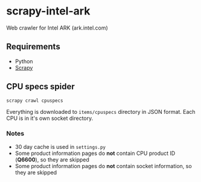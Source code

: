# scrapy-intel-ark
Web crawler for Intel ARK (ark.intel.com)

## Requirements

* Python
* [Scrapy](https://scrapy.org/)

## CPU specs spider

    scrapy crawl cpuspecs
    
Everything is downloaded to `items/cpuspecs` directory in JSON format. Each CPU is in it's own socket directory. 

### Notes
* 30 day cache is used in `settings.py`
* Some product information pages do **not** contain CPU product ID (**Q6600**), so they are skipped
* Some product information pages do **not** contain socket information, so they are skipped